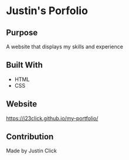 # Justin's Porfolio

## Purpose
A website that displays my skills and experience

## Built With
* HTML
* CSS

## Website
https://j23click.github.io/my-portfolio/



## Contribution
Made by Justin Click

